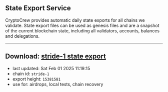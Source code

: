## State Export Service
CryptoCrew provides automatic daily state exports for all chains we validate. State export files can be used as genesis files and are a snapshot of the current blockchain state, including all validators, accounts, balances and delegations.

---
**Download: [stride-1 state export](https://dl-eu2.ccvalidators.com/SERVICE/stride/stride-1_export_15381581.json)**
---

- last updated: Sat Feb 01 2025 11:19:15
- chain id: `stride-1`
- export height: `15381581`
- use for: airdrops, local tests, chain recovery

